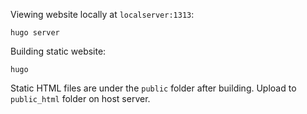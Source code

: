 Viewing website locally at `localserver:1313`:
```
hugo server
```

Building static website:
```
hugo
```

Static HTML files are under the `public` folder after building. Upload to `public_html` folder on host server.